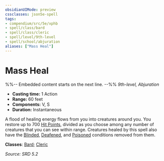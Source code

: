 ```yaml
---
obsidianUIMode: preview
cssclasses: json5e-spell
tags:
- compendium/src/5e/xphb
- spell/class/bard
- spell/class/cleric
- spell/level/9th-level
- spell/school/abjuration
aliases: ["Mass Heal"]
---
```

# Mass Heal
%%-- Embedded content starts on the next line. --%%
*9th-level, Abjuration*  

- **Casting time:** 1 Action
- **Range:** 60 feet
- **Components:** V, S
- **Duration:** Instantaneous

A flood of healing energy flows from you into creatures around you. You restore up to 700 [Hit Points](hit-points-xphb.md), divided as you choose among any number of creatures that you can see within range. Creatures healed by this spell also have the [Blinded](conditions.md#Blinded), [Deafened](conditions.md#Deafened), and [Poisoned](conditions.md#Poisoned) conditions removed from them.

**Classes**: [Bard](list-spells-classes-bard.md); [Cleric](list-spells-classes-cleric.md)

*Source: SRD 5.2*